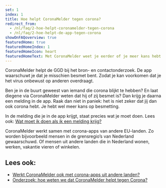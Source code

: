 ```yaml
---
set: 1
index: 1
title: Hoe helpt CoronaMelder tegen corona?
redirect_from: 
  - /nl/faq/2-hoe-helpt-coronamelder-tegen-corona
  - /nl/faq/2-hoe-helpt-de-app-tegen-corona
showOnFAQoverview: true
featuredHome: true
featuredHomeIndex: 1
featuredHomeIcon: heart
featuredHomeText: Met CoronaMelder weet je eerder of je meer kans hebt op besmetting.
---
```

CoronaMelder helpt de GGD bij het bron- en contactonderzoek. De app waarschuwt je dat je misschien besmet bent. Zodat je kan voorkomen dat je het virus onbewust op anderen overdraagt.
 
Ben je in de buurt geweest van iemand die corona blijkt te hebben? En laat diegene via CoronaMelder weten dat hij of zij besmet is? Dan krijg je daarna een melding in de app. Raak dan niet in paniek: het is niet zeker dat jij dan ook corona hebt. Je hebt wel meer kans op besmetting.
 
In de melding die je in de app krijgt, staat precies wat je moet doen. Lees ook: [Wat moet ik doen als ik een melding krijg?](/nl/faq/1-5-wat-moet-ik-doen-als-ik-een-melding-krijg)
 
CoronaMelder werkt samen met corona-apps van andere EU-landen. Zo worden bijvoorbeeld mensen in de grensregio’s van Nederland gewaarschuwd. Of mensen uit andere landen die in Nederland wonen, werken, vakantie vieren of winkelen.

## Lees ook:

- [Werkt CoronaMelder ook met corona-apps uit andere landen?](/nl/faq/1-7-werkt-coronamelder-ook-met-apps-uit-andere-landen)
- [Onderzoek: hoe weten we dat CoronaMelder helpt tegen Corona?](/nl/faq/3-1-onderzoek-hoe-weten-we-of-coronamelder-helpt-tegen-corona)
 
<!-- 
[comment]: <> This include below is a video.
{% include components/mediaelement.html key="2020-10-22-video-hoe-werkt-het" width="100%" height="394"  videoLang="nl" %} -->
